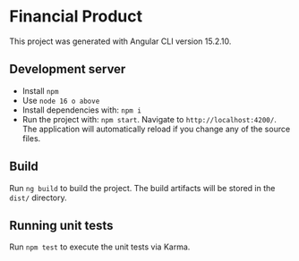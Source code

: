 # Financial Product

This project was generated with Angular CLI version 15.2.10.

## Development server

- Install `npm`
- Use `node 16 o above`
- Install dependencies with: `npm i`
- Run the project with: `npm start`. Navigate to `http://localhost:4200/`. The application will automatically reload if you change any of the source files.

## Build

Run `ng build` to build the project. The build artifacts will be stored in the `dist/` directory.

## Running unit tests

Run `npm test` to execute the unit tests via Karma.
